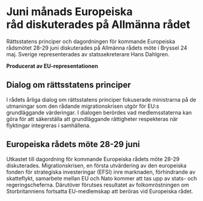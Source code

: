 # Juni månads Europeiska råd diskuterades på Allmänna rådet

Rättsstatens principer och dagordningen för kommande Europeiska rådsmötet 28-29 juni diskuterades på Allmänna rådets möte i Bryssel 24 maj. Sverige representerades av statssekreterare Hans Dahlgren.

**Producerat av EU-representationen**

## Dialog om rättsstatens principer

I rådets årliga dialog om rättsstatens principer fokuserade ministrarna på de utmaningar som den rådande migrationskrisen utgör för EU:s grundläggande värderingar. I dialogen berördes vad medlemsstaterna kan göra för att säkerställa att grundläggande rättigheter respekteras när flyktingar integreras i samhällena.

## Europeiska rådets möte 28-29 juni

Utkastet till dagordning för kommande Europeiska rådets möte 28-29 diskuterades. Migrationskrisen, en första utvärdering av den europeiska fonden för strategiska investeringar (EFSI) inre marknaden, förhindrande av skatteflykt, samarbete mellan EU och Nato kommer att tas upp av stats- och regeringscheferna. Därutöver förutses resultatet av folkomröstningen om Storbritanniens fortsatta EU-medlemskap att beröras vid Europeiska rådet.
